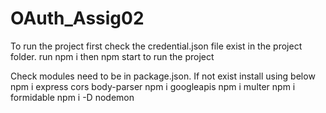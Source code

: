 # OAuth_Assig02
To run the project first check the credential.json file exist in the project folder.
run npm i then npm start to run the project

Check modules need to be in package.json. If not exist install using below
  npm i express cors body-parser
	npm i googleapis
	npm i multer
	npm i formidable 
	npm i -D nodemon
